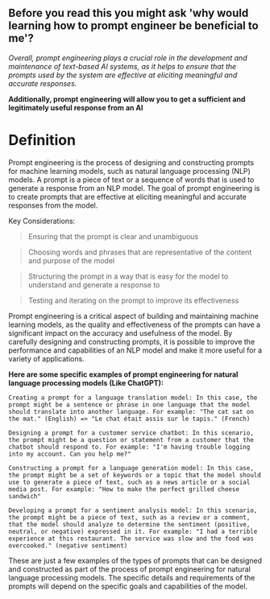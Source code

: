 ## Before you read this you might ask 'why would learning how to prompt engineer be beneficial to me'?

*Overall, prompt engineering plays a crucial role in the development and maintenance of text-based AI systems, as it helps to ensure that the prompts used by the system are effective at eliciting meaningful and accurate responses.*

**Additionally, prompt engineering will allow you to get a sufficient and legitimately useful response from an AI**

# Definition
Prompt engineering is the process of designing and constructing prompts for machine learning models, such as natural language processing (NLP) models. A prompt is a piece of text or a sequence of words that is used to generate a response from an NLP model. The goal of prompt engineering is to create prompts that are effective at eliciting meaningful and accurate responses from the model.

Key Considerations:

> Ensuring that the prompt is clear and unambiguous

> Choosing words and phrases that are representative of the content and purpose of the model

> Structuring the prompt in a way that is easy for the model to understand and generate a response to

> Testing and iterating on the prompt to improve its effectiveness

Prompt engineering is a critical aspect of building and maintaining machine learning models, as the quality and effectiveness of the prompts can have a significant impact on the accuracy and usefulness of the model. By carefully designing and constructing prompts, it is possible to improve the performance and capabilities of an NLP model and make it more useful for a variety of applications.

**Here are some specific examples of prompt engineering for natural language processing models (Like ChatGPT):**

    Creating a prompt for a language translation model: In this case, the prompt might be a sentence or phrase in one language that the model should translate into another language. For example: "The cat sat on the mat." (English) => "Le chat était assis sur le tapis." (French)

    Designing a prompt for a customer service chatbot: In this scenario, the prompt might be a question or statement from a customer that the chatbot should respond to. For example: "I'm having trouble logging into my account. Can you help me?"

    Constructing a prompt for a language generation model: In this case, the prompt might be a set of keywords or a topic that the model should use to generate a piece of text, such as a news article or a social media post. For example: "How to make the perfect grilled cheese sandwich"

    Developing a prompt for a sentiment analysis model: In this scenario, the prompt might be a piece of text, such as a review or a comment, that the model should analyze to determine the sentiment (positive, neutral, or negative) expressed in it. For example: "I had a terrible experience at this restaurant. The service was slow and the food was overcooked." (negative sentiment)

These are just a few examples of the types of prompts that can be designed and constructed as part of the process of prompt engineering for natural language processing models. The specific details and requirements of the prompts will depend on the specific goals and capabilities of the model.
